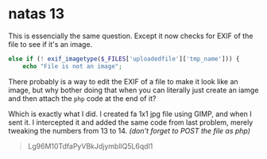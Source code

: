 # natas 13

This is essencially the same question. Except it now checks for EXIF of the file to see if it's an image. 

```php
else if (! exif_imagetype($_FILES['uploadedfile']['tmp_name'])) {
    echo "File is not an image"; 
```

There probably is a way to edit the EXIF of a file to make it look like an image, but why bother doing that when you can literally just create an iamge and then attach the `php` code at the end of it? 

Which is exactly what I did. I created fa 1x1 jpg file using GIMP, and when I sent it. I intercepted it and added the same code from last problem, merely tweaking the numbers from 13 to 14. *(don't forget to POST the file as php)*


> Lg96M10TdfaPyVBkJdjymbllQ5L6qdl1